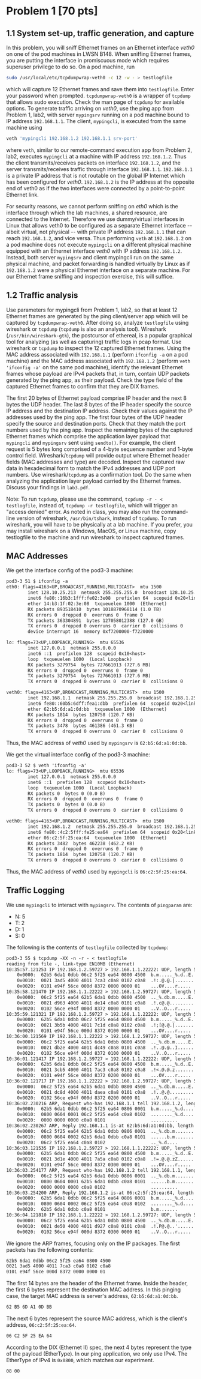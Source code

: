 # Problem 1 [70 pts]

## 1.1 System set-up, traffic generation, and capture

In this problem, you will sniff Ethernet frames on an Ethernet interface _veth0_
on one of the pod machines in LWSN B148. When sniffing Ethernet frames, you are
putting the interface in promiscuous mode which requires superuser privilege to
do so. On a pod machine, run

```sh
sudo /usr/local/etc/tcpdumpwrap-veth0 -c 12 -w - > testlogfile
```

which will capture 12 Ethernet frames and save them into `testlogfile`. Enter
your password when prompted. `tcpdumpwrap-veth0` is a wrapper of `tcpdump` that
allows sudo execution. Check the man page of `tcpdump` for available options. To
generate traffic arriving on _veth0_, use the ping app from Problem 1, lab2,
with server `mypingsrv` running on a pod machine bound to IP address
`192.168.1.1`. The client, `mypingcli`, is executed from the same machine using

```sh
veth 'mypingcli 192.168.1.2 192.168.1.1 srv-port'
```

where `veth`, similar to our remote-command execution app from Problem 2, lab2,
executes `mypingcli` at a machine with IP address `192.168.1.2`. Thus the client
transmits/receives packets on interface `192.168.1.2`, and the server
transmits/receives traffic through interface `192.168.1.1`. `192.168.1.1` is a
private IP address that is not routable on the global IP Internet which has been
configured for _veth0_. `192.168.1.2` is the IP address at the opposite end of
veth0 as if the two interfaces were connected by a point-to-point Ethernet link.

For security reasons, we cannot perform sniffing on _eth0_ which is the
interface through which the lab machines, a shared resource, are connected to
the Internet. Therefore we use dummy/virtual interfaces in Linux that allows
veth0 to be configured as a separate Ethernet interface -- albeit virtual, not
physical -- with private IP address `192.168.1.1` that can reach `192.168.1.2`,
and vice versa. Thus performing `veth` at `192.168.1.2` on a pod machine does
not execute `mypingcli` on a different physical machine equipped with an
Ethernet interface _veth0_ with IP address `192.168.1.2`. Instead, both server
`mypingsrv` and client mypingcli run on the same physical machine, and packet
forwarding is handled virtually by Linux as if `192.168.1.2` were a physical
Ethernet interface on a separate machine. For our Ethernet frame sniffing and
inspection exercise, this will suffice.

## 1.2 Traffic analysis

Use parameters for mypingcli from Problem 1, lab2, so that at least 12 Ethernet
frames are generated by the ping client/server app which will be captured by
`tcpdumpwrap-veth0`. After doing so, analyze `testlogfile` using wireshark or
`tcpdump` (`tcpdump` is also an analysis tool). Wireshark
(`/usr/bin/wireshark-gtk`), the postcursor of ethereal, is a popular graphical
tool for analyzing (as well as capturing) traffic logs in pcap format. Use
wireshark or `tcpdump` to inspect the 12 captured Ethernet frames. Using the MAC
address associated with `192.168.1.1` (perform `ifconfig -a` on a pod machine)
and the MAC address associated with `192.168.1.2` (perform `veth 'ifconfig -a'`
on the same pod machine), identify the relevant Ethernet frames whose payload
are IPv4 packets that, in turn, contain UDP packets generated by the ping app,
as their payload. Check the type field of the captured Ethernet frames to
confirm that they are DIX frames.

The first 20 bytes of Ethernet payload comprise IP header and the next 8 bytes
the UDP header. The last 8 bytes of the IP header specify the source IP address
and the destination IP address. Check their values against the IP addresses used
by the ping app. The first four bytes of the UDP header specify the source and
destination ports. Check that they match the port numbers used by the ping app.
Inspect the remaining bytes of the captured Ethernet frames which comprise the
application layer payload that `mypingcli` and `mypingsrv` sent using
`sendto()`. For example, the client request is 5 bytes long comprised of a
4-byte sequence number and 1-byte control field. Wireshark/`tcpdump` will
provide output where Ethernet header fields (MAC addresses and type) are
decoded. Inspect the captured raw data in hexadecimal form to match the IPv4
addresses and UDP port numbers. Use wireshark/`tcpdump` as a confirmation tool.
Do the same when analyzing the application layer payload carried by the Ethernet
frames. Discuss your findings in `lab3.pdf`.

Note: To run `tcpdump`, please use the command, `tcpdump -r - < testlogfile`,
instead of, `tcpdump -r testlogfile`, which will trigger an "access denied"
error. As noted in class, you may also run the command-line version of
wireshark, `/usr/bin/tshark`, instead of `tcpdump`. To run wireshark, you will
have to be physically at a lab machine. If you prefer, you may install wireshark
on a Windows, MacOS, or Linux machine, copy testlogfile to the machine and run
wireshark to inspect captured frames.

## MAC Addresses

We get the interface config of the pod3-3 machine:

```txt
pod3-3 51 $ ifconfig -a
eth0: flags=4163<UP,BROADCAST,RUNNING,MULTICAST>  mtu 1500
        inet 128.10.25.213  netmask 255.255.255.0  broadcast 128.10.25.255
        inet6 fe80::16b3:1fff:fe02:3e08  prefixlen 64  scopeid 0x20<link>
        ether 14:b3:1f:02:3e:08  txqueuelen 1000  (Ethernet)
        RX packets 893518410  bytes 1018870968114 (1.0 TB)
        RX errors 0  dropped 0  overruns 0  frame 0
        TX packets 363304891  bytes 127058012388 (127.0 GB)
        TX errors 0  dropped 0 overruns 0  carrier 0  collisions 0
        device interrupt 16  memory 0xf7200000-f7220000

lo: flags=73<UP,LOOPBACK,RUNNING>  mtu 65536
        inet 127.0.0.1  netmask 255.0.0.0
        inet6 ::1  prefixlen 128  scopeid 0x10<host>
        loop  txqueuelen 1000  (Local Loopback)
        RX packets 3279754  bytes 727661013 (727.6 MB)
        RX errors 0  dropped 0  overruns 0  frame 0
        TX packets 3279754  bytes 727661013 (727.6 MB)
        TX errors 0  dropped 0 overruns 0  carrier 0  collisions 0

veth0: flags=4163<UP,BROADCAST,RUNNING,MULTICAST>  mtu 1500
        inet 192.168.1.1  netmask 255.255.255.0  broadcast 192.168.1.255
        inet6 fe80::60b5:6dff:fea1:dbb  prefixlen 64  scopeid 0x20<link>
        ether 62:b5:6d:a1:0d:bb  txqueuelen 1000  (Ethernet)
        RX packets 1814  bytes 120758 (120.7 KB)
        RX errors 0  dropped 0  overruns 0  frame 0
        TX packets 3478  bytes 461386 (461.3 KB)
        TX errors 0  dropped 0 overruns 0  carrier 0  collisions 0
```

Thus, the MAC address of _veth0_ used by `mypingsrv` is `62:b5:6d:a1:0d:bb`.

We get the virtual interface config of the pod3-3 machine:

```txt
pod3-3 52 $ veth 'ifconfig -a'
lo: flags=73<UP,LOOPBACK,RUNNING>  mtu 65536
        inet 127.0.0.1  netmask 255.0.0.0
        inet6 ::1  prefixlen 128  scopeid 0x10<host>
        loop  txqueuelen 1000  (Local Loopback)
        RX packets 0  bytes 0 (0.0 B)
        RX errors 0  dropped 0  overruns 0  frame 0
        TX packets 0  bytes 0 (0.0 B)
        TX errors 0  dropped 0 overruns 0  carrier 0  collisions 0

veth0: flags=4163<UP,BROADCAST,RUNNING,MULTICAST>  mtu 1500
        inet 192.168.1.2  netmask 255.255.255.0  broadcast 192.168.1.255
        inet6 fe80::4c2:5fff:fe25:ea64  prefixlen 64  scopeid 0x20<link>
        ether 06:c2:5f:25:ea:64  txqueuelen 1000  (Ethernet)
        RX packets 3482  bytes 462238 (462.2 KB)
        RX errors 0  dropped 0  overruns 0  frame 0
        TX packets 1814  bytes 120758 (120.7 KB)
        TX errors 0  dropped 0 overruns 0  carrier 0  collisions 0
```

Thus, the MAC address of _veth0_ used by `mypingcli` is `06:c2:5f:25:ea:64`.

## Traffic Logging

We use `mypingcli` to interact with `mypingsrv`. The contents of `pingparam`
are:

- N: 5
- T: 2
- D: 1
- S: 0

The following is the contents of `testlogfile` collected by `tcpdump`:

```txt
pod3-3 55 $ tcpdump -XX -n -r - < testlogfile
reading from file -, link-type EN10MB (Ethernet)
10:35:57.121253 IP 192.168.1.2.59727 > 192.168.1.1.22222: UDP, length 5
	0x0000:  62b5 6da1 0dbb 06c2 5f25 ea64 0800 4500  b.m....._%.d..E.
	0x0010:  0021 3ad5 4000 4011 7ca3 c0a8 0102 c0a8  .!:.@.@.|.......
	0x0020:  0101 e94f 56ce 000d 8372 0000 0000 01    ...OV....r.....
10:35:58.121470 IP 192.168.1.1.22222 > 192.168.1.2.59727: UDP, length 5
	0x0000:  06c2 5f25 ea64 62b5 6da1 0dbb 0800 4500  .._%.db.m.....E.
	0x0010:  0021 d963 4000 4011 de14 c0a8 0101 c0a8  .!.c@.@.........
	0x0020:  0102 56ce e94f 000d 8372 0000 0000 01    ..V..O...r.....
10:35:59.121321 IP 192.168.1.2.59727 > 192.168.1.1.22222: UDP, length 5
	0x0000:  62b5 6da1 0dbb 06c2 5f25 ea64 0800 4500  b.m....._%.d..E.
	0x0010:  0021 3b5b 4000 4011 7c1d c0a8 0102 c0a8  .!;[@.@.|.......
	0x0020:  0101 e94f 56ce 000d 8372 0100 0000 01    ...OV....r.....
10:36:00.121569 IP 192.168.1.1.22222 > 192.168.1.2.59727: UDP, length 5
	0x0000:  06c2 5f25 ea64 62b5 6da1 0dbb 0800 4500  .._%.db.m.....E.
	0x0010:  0021 db2e 4000 4011 dc49 c0a8 0101 c0a8  .!..@.@..I......
	0x0020:  0102 56ce e94f 000d 8372 0100 0000 01    ..V..O...r.....
10:36:01.121417 IP 192.168.1.2.59727 > 192.168.1.1.22222: UDP, length 5
	0x0000:  62b5 6da1 0dbb 06c2 5f25 ea64 0800 4500  b.m....._%.d..E.
	0x0010:  0021 3cb5 4000 4011 7ac3 c0a8 0102 c0a8  .!<.@.@.z.......
	0x0020:  0101 e94f 56ce 000d 8372 0200 0000 01    ...OV....r.....
10:36:02.121717 IP 192.168.1.1.22222 > 192.168.1.2.59727: UDP, length 5
	0x0000:  06c2 5f25 ea64 62b5 6da1 0dbb 0800 4500  .._%.db.m.....E.
	0x0010:  0021 dc8d 4000 4011 daea c0a8 0101 c0a8  .!..@.@.........
	0x0020:  0102 56ce e94f 000d 8372 0200 0000 01    ..V..O...r.....
10:36:02.230216 ARP, Request who-has 192.168.1.1 tell 192.168.1.2, length 28
	0x0000:  62b5 6da1 0dbb 06c2 5f25 ea64 0806 0001  b.m....._%.d....
	0x0010:  0800 0604 0001 06c2 5f25 ea64 c0a8 0102  ........_%.d....
	0x0020:  0000 0000 0000 c0a8 0101                 ..........
10:36:02.230267 ARP, Reply 192.168.1.1 is-at 62:b5:6d:a1:0d:bb, length 28
	0x0000:  06c2 5f25 ea64 62b5 6da1 0dbb 0806 0001  .._%.db.m.......
	0x0010:  0800 0604 0002 62b5 6da1 0dbb c0a8 0101  ......b.m.......
	0x0020:  06c2 5f25 ea64 c0a8 0102                 .._%.d....
10:36:03.121535 IP 192.168.1.2.59727 > 192.168.1.1.22222: UDP, length 5
	0x0000:  62b5 6da1 0dbb 06c2 5f25 ea64 0800 4500  b.m....._%.d..E.
	0x0010:  0021 3d1e 4000 4011 7a5a c0a8 0102 c0a8  .!=.@.@.zZ......
	0x0020:  0101 e94f 56ce 000d 8372 0300 0000 01    ...OV....r.....
10:36:03.254177 ARP, Request who-has 192.168.1.2 tell 192.168.1.1, length 28
	0x0000:  06c2 5f25 ea64 62b5 6da1 0dbb 0806 0001  .._%.db.m.......
	0x0010:  0800 0604 0001 62b5 6da1 0dbb c0a8 0101  ......b.m.......
	0x0020:  0000 0000 0000 c0a8 0102                 ..........
10:36:03.254200 ARP, Reply 192.168.1.2 is-at 06:c2:5f:25:ea:64, length 28
	0x0000:  62b5 6da1 0dbb 06c2 5f25 ea64 0806 0001  b.m....._%.d....
	0x0010:  0800 0604 0002 06c2 5f25 ea64 c0a8 0102  ........_%.d....
	0x0020:  62b5 6da1 0dbb c0a8 0101                 b.m.......
10:36:04.121810 IP 192.168.1.1.22222 > 192.168.1.2.59727: UDP, length 5
	0x0000:  06c2 5f25 ea64 62b5 6da1 0dbb 0800 4500  .._%.db.m.....E.
	0x0010:  0021 de50 4000 4011 d927 c0a8 0101 c0a8  .!.P@.@..'......
	0x0020:  0102 56ce e94f 000d 8372 0300 0000 01    ..V..O...r.....
```

We ignore the ARP frames, focusing only on the IP packages. The first packets
has the following contents:

```txt
62b5 6da1 0dbb 06c2 5f25 ea64 0800 4500
0021 3ad5 4000 4011 7ca3 c0a8 0102 c0a8
0101 e94f 56ce 000d 8372 0000 0000 01
```

The first 14 bytes are the header of the Ethernet frame. Inside the header, the
first 6 bytes represent the destination MAC address. In this pinging case, the
target MAC address is server's address, `62:b5:6d:a1:0d:bb`.

```txt
62 B5 6D A1 0D BB
```

The next 6 bytes represent the source MAC address, which is the client's
address, `06:c2:5f:25:ea:64`.

```txt
06 C2 5F 25 EA 64
```

According to the DIX (Ethernet II) spec, the next 4 bytes represent the type of
the payload (EtherType). In our ping application, we only use IPv4. The
EtherType of IPv4 is `0x0800`, which matches our experiment.

```txt
08 00
```
